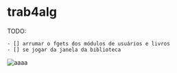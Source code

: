 # trab4alg
TODO:

	- [] arrumar o fgets dos módulos de usuários e livros
	- [] se jogar da janela da biblioteca

![aaaa](https://i.kym-cdn.com/photos/images/original/001/176/251/4d7.png)

